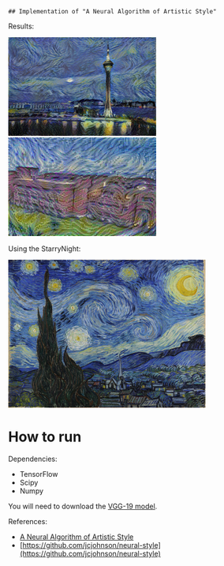 	## Implementation of "A Neural Algorithm of Artistic Style"

Results:

<img src="output/4900.png" width="300px" height="200px" />
<img src="output/NSIT/100.png" width="300px" height="200px" />

Using the StarryNight:

<img src="style/StarryNight.jpg" width="400px" height="300px" />

# How to run

Dependencies:

- TensorFlow
- Scipy
- Numpy

You will need to download the [VGG-19 model](http://www.vlfeat.org/matconvnet/models/imagenet-vgg-verydeep-19.mat).

References:
- [A Neural Algorithm of Artistic Style](http://arxiv.org/abs/1508.06576)
- [https://github.com/jcjohnson/neural-style](https://github.com/jcjohnson/neural-style)
